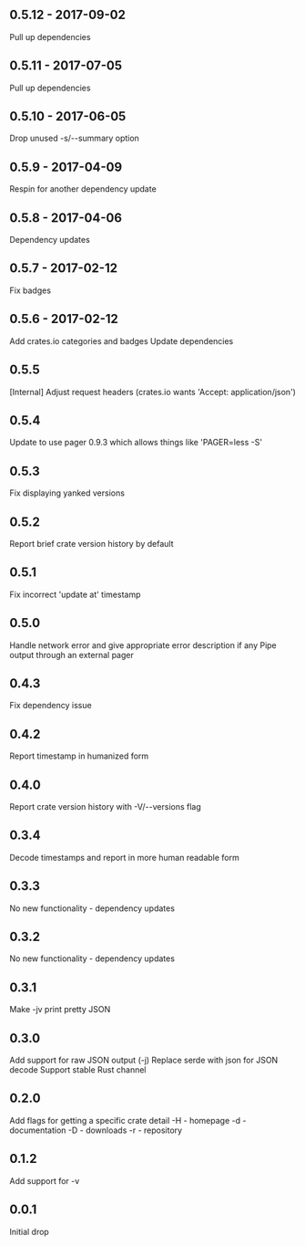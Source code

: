 ## 0.5.12 - 2017-09-02

Pull up dependencies

## 0.5.11 - 2017-07-05

Pull up dependencies

## 0.5.10 - 2017-06-05

Drop unused -s/--summary option

## 0.5.9 - 2017-04-09

Respin for another dependency update

## 0.5.8 - 2017-04-06

Dependency updates

## 0.5.7 - 2017-02-12

Fix badges

## 0.5.6 - 2017-02-12

Add crates.io categories and badges
Update dependencies

## 0.5.5

[Internal] Adjust request headers (crates.io wants 'Accept: application/json')

## 0.5.4

Update to use pager 0.9.3 which allows things like 'PAGER=less -S'

## 0.5.3

Fix displaying yanked versions

## 0.5.2

Report brief crate version history by default

## 0.5.1

Fix incorrect 'update at' timestamp

## 0.5.0

Handle network error and give appropriate error description if any
Pipe output through an external pager

## 0.4.3

Fix dependency issue

## 0.4.2

Report timestamp in humanized form

## 0.4.0

Report crate version history with -V/--versions flag

## 0.3.4

Decode timestamps and report in more human readable form

## 0.3.3

No new functionality - dependency updates

## 0.3.2

No new functionality - dependency updates

## 0.3.1

Make -jv print pretty JSON

## 0.3.0

Add support for raw JSON output (-j)
Replace serde with json for JSON decode
Support stable Rust channel

## 0.2.0

Add flags for getting a specific crate detail
-H - homepage
-d - documentation
-D - downloads
-r - repository

## 0.1.2

Add support for -v

## 0.0.1

Initial drop
